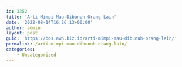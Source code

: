 ```yaml
---
id: 3352
title: 'Arti Mimpi Mau Dibunuh Orang Lain'
date: '2022-08-14T16:26:13+00:00'
author: admin
layout: post
guid: 'https://bos.awn.biz.id/arti-mimpi-mau-dibunuh-orang-lain/'
permalink: /arti-mimpi-mau-dibunuh-orang-lain/
categories:
    - Uncategorized
---
```


